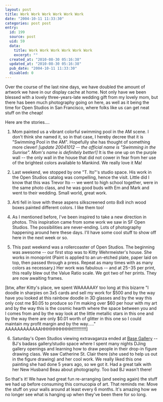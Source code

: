 ```yaml
---
layout: post
title: Work Work Work Work Work Work
date: "2004-10-11 11:33:30"
categories: post post
entry:
  id: 199
  source: post
  uid: 59
  data:
    title: Work Work Work Work Work Work
    excerpt: ""
  created_at: "2010-08-30 05:16:38"
  updated_at: "2010-08-30 05:16:38"
  pub_date: "2004-10-11 11:33:30"
  disabled: 0
---
```


Over the course of the last nine days, we have doubled
the amount of artwork we have in our display cache at
home. Not only have we been blessed with a lovely
three-years-late wedding gift from my lovely mom, but
there has been much photography going on here, as well
as it being the time for Open Studios in San
Francisco, where folks like us can get neat stuff on
the cheap!

Here are the stories....

1. Mom painted us a vibrant colorful swimming pool in
   the AM scene. I don't think she named it, so in that
   case, I hereby decree that it is "Swimming Pool in the
   AM". Hopefully she has thought of something
   more clever! <i>[update 20041012 -- the official name is "Swimming in the Sunrise". Mom's name is definitely better!]</i> It is the one up on the purple wall --
   the only wall in the house that did not cower in fear
   from her use of the brightest colors available to
   Mankind. We really love it Ma!

2. Last weekend, we stopped by one "T. Ito"'s studio
   space. His work in the Open Studios catalog was
   compelling, hence the visit. Little did I know that
   this was Trevor Ito -- we went to high school
   together, were in the same photo class, and he was
   good buds with Em and Mark and went to their wedding.
   Small world, great work.

3. Arti fell in love with these aspens silkscreened
   onto 8x8 inch wood boxes painted different colors. I
   like them too!

4. As I mentioned before, I've been inspired to take a
   new direction in photos. This inspiration came from
   some work we saw in SF Open Studios. The
   possibilities are never-ending. Lots of photography
   happening around here these days. I'll have some cool
   stuff to show off here in the next week or so.

5. This past weekend was a rollercoaster of Open
   Studios. The beginning was awesome -- our first stop
   was to Kitty Wehrmeister's house. She works in monoprint
   (Paint is applied to an un-etched plate, paper laid on
   top, then passed through a press. Repeat as many
   times with as many colors as necessary.) Her work was
   fabulous -- and at $25-$35 per print, this really blew
   out the Value Ratio scale. We got two of her prints. They are now awaiting frames.

[btw, after Kitty's place, we spent WAAAAAAY too long
at this bizarre "I doodle in sharpies on 3x5 cards and
sell my work for $500 and by the way have you looked
at this rainbow doodle in 3D glasses and by the way
this only cost me $0.05 to produce so I'm making over
$60 per hour with my art and by the way this is the
cosmic hearth where the space between you and I comes
from and by the way look at the little metallic stars
in this one and by the way there are only $0.01 worth
of glitter in this one so I could maintain my profit
margin and by the way....."
AAAAAAAAAAAAHHHHHHHHHH!!!!!!!!!!!]

6. Saturday's Open Studios viewing extravaganza ended
   at <a href=http://www.baseart.com/>Base Gallery</a> --
   BJ's badass gallery/studio space where I spent many
   nights DJing gallery openings and learning how to draw
   people in their drop-in figure drawing class. We saw
   Catherine St. Clair there (she used to help us out in
   the figure drawing) and her cool work. We really
   liked this one painting she had done 5 years ago, so
   we got it. Had a great talk with her New Husband Beau
   about photography. Too bad BJ wasn't there!

So that's it! We have had great fun re-arranging (and
seeing again) the stuff we had up before consuming
this cornucopia of art. That reminds me: Move the
stuff on your walls around at least every 6 months.
It's amazing how we no longer see what is hanging up
when they've been there for so long.
